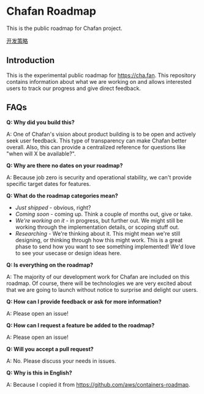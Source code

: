 # Chafan Roadmap

This is the public roadmap for Chafan project.

[开发策略](docs/development_strategy.md)

## Introduction

This is the experimental public roadmap for https://cha.fan. This repository contains information about what we are working on and allows interested users to track our progress and give direct feedback.

## FAQs

**Q: Why did you build this?**

A: One of Chafan's vision about product building is to be open and actively seek user feedback. This type of transparency can make Chafan better overall. Also, this can provide a centralized reference for questions like "when will X be available?".

**Q: Why are there no dates on your roadmap?**

A: Because job zero is security and operational stability, we can't provide specific target dates for features.

**Q: What do the roadmap categories mean?**

* *Just shipped* - obvious, right?
* *Coming soon* - coming up.  Think a couple of months out, give or take.
* *We're working on it* - in progress, but further out.  We might still be working through the implementation details, or scoping stuff out.
* *Researching* - We're thinking about it. This might mean we're still designing, or thinking through how this might work. This is a great phase to send how you want to see something implemented!  We'd love to see your usecase or design ideas here.

**Q: Is everything on the roadmap?**

A: The majority of our development work for Chafan are included on this roadmap. Of course, there will be technologies we are very excited about that we are going to launch without notice to surprise and delight our users.

**Q: How can I provide feedback or ask for more information?**

A: Please open an issue!

**Q: How can I request a feature be added to the roadmap?**

A: Please open an issue!

**Q: Will you accept a pull request?**

A: No. Please discuss your needs in issues.

**Q: Why is this in English?**

A: Because I copied it from https://github.com/aws/containers-roadmap.
